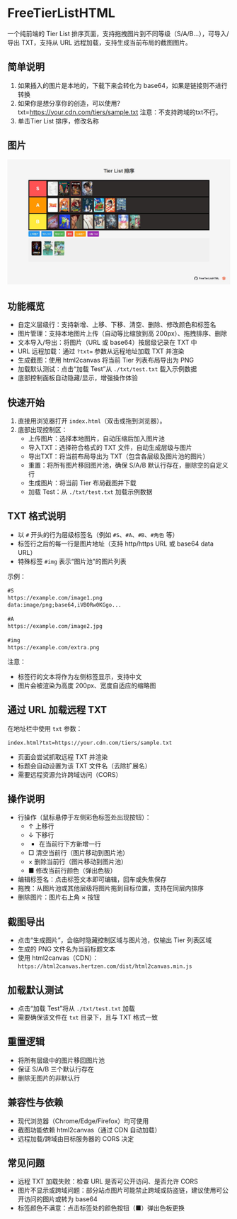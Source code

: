 # FreeTierListHTML

一个纯前端的 Tier List 排序页面，支持拖拽图片到不同等级（S/A/B…），可导入/导出 TXT，支持从 URL 远程加载，支持生成当前布局的截图图片。

## 简单说明

1. 如果插入的图片是本地的，下载下来会转化为 base64，如果是链接则不进行转换
2. 如果你是想分享你的创造，可以使用?txt=https://your.cdn.com/tiers/sample.txt 注意：不支持跨域的txt不行。
3. 单击Tier List 排序，修改名称

## 图片

![](./image/1.jpg)

## 功能概览
- 自定义层级行：支持新增、上移、下移、清空、删除、修改颜色和标签名
- 图片管理：支持本地图片上传（自动等比缩放到高 200px）、拖拽排序、删除
- 文本导入/导出：将图片（URL 或 base64）按层级记录在 TXT 中
- URL 远程加载：通过 `?txt=` 参数从远程地址加载 TXT 并渲染
- 生成截图：使用 html2canvas 将当前 Tier 列表布局导出为 PNG
- 加载默认测试：点击“加载 Test”从 `./txt/test.txt` 载入示例数据
- 底部控制面板自动隐藏/显示，增强操作体验

## 快速开始
1. 直接用浏览器打开 `index.html`（双击或拖到浏览器）。
2. 底部出现控制区：
   - 上传图片：选择本地图片，自动压缩后加入图片池
   - 导入TXT：选择符合格式的 TXT 文件，自动生成层级与图片
   - 导出TXT：将当前布局导出为 TXT（包含各层级及图片池的图片）
   - 重置：将所有图片移回图片池，确保 S/A/B 默认行存在，删除空的自定义行
   - 生成图片：将当前 Tier 布局截图并下载
   - 加载 Test：从 `./txt/test.txt` 加载示例数据

## TXT 格式说明
- 以 `#` 开头的行为层级标签名（例如 `#S`、`#A`、`#B`、`#角色` 等）
- 标签行之后的每一行是图片地址（支持 http/https URL 或 base64 data URL）
- 特殊标签 `#img` 表示“图片池”的图片列表

示例：
```
#S
https://example.com/image1.png
data:image/png;base64,iVBORw0KGgo...

#A
https://example.com/image2.jpg

#img
https://example.com/extra.png
```

注意：
- 标签行的文本将作为左侧标签显示，支持中文
- 图片会被渲染为高度 200px、宽度自适应的缩略图

## 通过 URL 加载远程 TXT
在地址栏中使用 `txt` 参数：
```
index.html?txt=https://your.cdn.com/tiers/sample.txt
```
- 页面会尝试抓取远程 TXT 并渲染
- 标题会自动设置为该 TXT 文件名（去除扩展名）
- 需要远程资源允许跨域访问（CORS）

## 操作说明
- 行操作（鼠标悬停于左侧彩色标签处出现按钮）：
  - ↑ 上移行
  - ↓ 下移行
  - + 在当前行下方新增一行
  - □ 清空当前行（图片移动到图片池）
  - × 删除当前行（图片移动到图片池）
  - ■ 修改当前行颜色（弹出色板）
- 编辑标签名：点击标签文本即可编辑，回车或失焦保存
- 拖拽：从图片池或其他层级将图片拖到目标位置，支持在同层内排序
- 删除图片：图片右上角 × 按钮

## 截图导出
- 点击“生成图片”，会临时隐藏控制区域与图片池，仅输出 Tier 列表区域
- 生成的 PNG 文件名为当前标题文本
- 使用 html2canvas（CDN）：`https://html2canvas.hertzen.com/dist/html2canvas.min.js`

## 加载默认测试
- 点击“加载 Test”将从 `./txt/test.txt` 加载
- 需要确保该文件在 `txt` 目录下，且与 TXT 格式一致

## 重置逻辑
- 将所有层级中的图片移回图片池
- 保证 S/A/B 三个默认行存在
- 删除无图片的非默认行

## 兼容性与依赖
- 现代浏览器（Chrome/Edge/Firefox）均可使用
- 截图功能依赖 html2canvas（通过 CDN 自动加载）
- 远程加载/跨域由目标服务器的 CORS 决定

## 常见问题
- 远程 TXT 加载失败：检查 URL 是否可公开访问、是否允许 CORS
- 图片不显示或跨域问题：部分站点图片可能禁止跨域或防盗链，建议使用可公开访问的图片或转为 base64
- 标签颜色不满意：点击标签处的颜色按钮（■）弹出色板更换